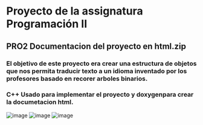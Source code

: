# Proyecto de la assignatura Programación II
## PRO2 Documentacion del proyecto en html.zip
### El objetivo de este proyecto era crear una estructura de objetos que nos permita traducir texto a un idioma inventado por los profesores basado en recorer arboles binarios.
### C++ Usado para implementar el proyecto y doxygenpara crear la documetacion html.
![image](https://user-images.githubusercontent.com/19478700/189847824-0eabf976-bbc7-4646-a4ac-cc1cfbdc75a9.png)
![image](https://user-images.githubusercontent.com/19478700/189847896-34fae334-ba73-4ea7-ae16-16108e599338.png)
![image](https://user-images.githubusercontent.com/19478700/189847987-fdd8e8b4-6ea7-4bbb-9431-4866cd4340ea.png)
